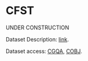 # CFST

UNDER CONSTRUCTION

Dataset Description: [link](https://liaoweiduo.notion.site/db205c8f05954a17a5c5246ca77e4074?v=a20095dc6c5c40de855d076ed7714b3a&pvs=25).

Dataset access: [CGQA](https://www.icloud.com/iclouddrive/0986u6Zo6Maa5hgntK1jHvUmA#CGQA), [COBJ](https://www.icloud.com/iclouddrive/0485XJRF0e2nbeuWgOu3nDYMQ#COBJ). 
